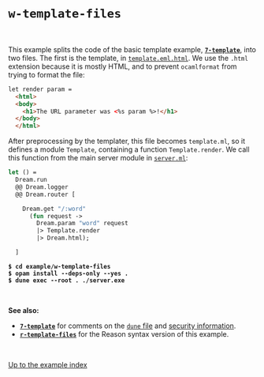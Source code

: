 # `w-template-files`

<br>

This example splits the code of the basic template example,
[**`7-template`**](../7-template#files), into two files. The first is the
template, in
[`template.eml.html`](https://github.com/aantron/dream/blob/master/example/w-template-files/template.eml.html).
We use the `.html` extension because it is mostly HTML, and to prevent
`ocamlformat` from trying to format the file:

```html
let render param =
  <html>
  <body>
    <h1>The URL parameter was <%s param %>!</h1>
  </body>
  </html>
```

After preprocessing by the templater, this file becomes `template.ml`, so it
defines a module `Template`, containing a function `Template.render`. We call
this function from the main server module in
[`server.ml`](https://github.com/aantron/dream/blob/master/example/w-template-files/server.ml):

```ocaml
let () =
  Dream.run
  @@ Dream.logger
  @@ Dream.router [

    Dream.get "/:word"
      (fun request ->
        Dream.param "word" request
        |> Template.render
        |> Dream.html);

  ]
```

<pre><code><b>$ cd example/w-template-files</b>
<b>$ opam install --deps-only --yes .</b>
<b>$ dune exec --root . ./server.exe</b></code></pre>

<br>

**See also:**

- [**`7-template`**](../7-template#files) for comments on the [`dune`
  file](https://github.com/aantron/dream/blob/master/example/w-template-files/dune)
  and [security
  information](https://github.com/aantron/dream/tree/master/example/7-template#security).
- [**`r-template-files`**](../r-template-files) for the Reason syntax version of
  this example.

<br>

[Up to the example index](../#examples)
